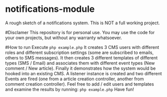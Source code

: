 # notifications-module
A rough sketch of a notifications system. This is NOT a full working project.

#Disclamer
This repository is for personal use. You may use the code for your own projects, but without any warranty whatsoever.

#How to run
Execute `php example.php`
It creates 3 CMS users with different roles and different subscription settings (some are subscribed
to emails, others to SMS messages). It then creates 3 different templates of different types (SMS / Email)
and associates them with different event types (New comment / New article).
Finally it demonstrates how the system would be hooked into an existing CMS. A listener instance is created
and two different Events are fired (one from a article creation controller, another from comment creation controller).
Feel free to add / edit users and templates and examine the results by running:
`php example.php`
Have fun!
